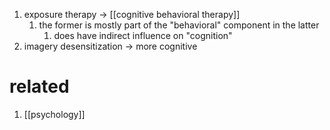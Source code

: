 1. exposure therapy → [[cognitive behavioral therapy]]
	1. the former is mostly part of the "behavioral" component in the latter
		1. does have indirect influence on "cognition"
2. imagery desensitization → more cognitive
# related
1. [[psychology]]